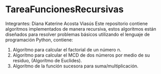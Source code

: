 # TareaFuncionesRecursivas
Integrantes: Diana Katerine Acosta Viasús
Este repositorio contiene algoritmos implementados de manera recursiva, estos algoritmos están diseñados para resolver problemas básicos utilizando el lenguaje de programación Python, contiene:
1. Algorítmo para calcular el factorial de un número n.
2. Algorítmo para calcular el MCD de dos números por medio de su residuo, (Algorítmo de Euclides).
3. Algorítmo de la función sucesora para suma/multiplicación. 
